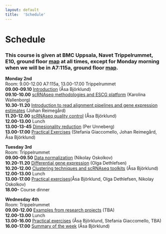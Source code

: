 ```yaml
---
layout: default
title:  'Schedule'
---
```


# Schedule

### This course is given at BMC Uppsala, Navet Trippelrummet, E10, ground floor [map](files/bmc_map.jpg) at all times,  except for Monday morning when we will be in A7:115a, ground floor [map](files/bmc_map.jpg).

**Monday 2nd**  
Room: 9.00-12.00 A7:115a, 13.00-17.00 Trippelrummet   
**09.00-09.10** [Introduction](slides/) (Åsa Björklund)   
**09.10-10.00** [scRNAseq methodologies and ESCG platform](slides/) (Karolina Wallenborg)   
**10.30-11.20** [Introduction to read alignment pipelines and gene expression estimates](slides/) (Johan Reimegård)   
**11.20-12.00** [scRNAseq quality control](slides/) (Åsa Björklund)   
**12.00-13.00** Lunch   
**13.00-13-45** [Dimesionality reduction](slides/) (Per Unneberg)   
**13.00-17.00** [Practical Exercises](https://bitbucket.org/scilifelab-lts/scrnaseq-labs) (Stefania Giaccomello, Johan Reimegård, Åsa Björklund)   
  
**Tuesday 3rd**   
Room: Trippelrummet   
**09.00-09.50** [Data normalization](slides/) (Nikolay Oskolkov)   
**10.20-11.20** [Differential gene expression](slides/) (Olga Dethlefsen)   
**10.20-12.00** [Clustering techniques and scRNAseq toolkits](slides/) (Åsa Björklund)   
**12.00-13.00** Lunch    
**13.00-17.00** [Practical exercises](https://bitbucket.org/scilifelab-lts/scrnaseq-labs)(Åsa Björklund, Olga Dethlefsen, Nikolay Oskolkov)   
**18.00-** Course dinner   

**Wednesday 4th**  
Room: Trippelrummet   
**09.00-12.00** [Examples from research projects](slides/) (TBA)   
**12.00-13.00** Lunch    
**13.00-16.00** [Practical exercises](https://bitbucket.org/scilifelab-lts/scrnaseq-labs) (Åsa Björklund, Stefania Giaccomello, TBA)   
**16.00-17.00** [Summary of the week](slides/) (Åsa Björklund)


 
